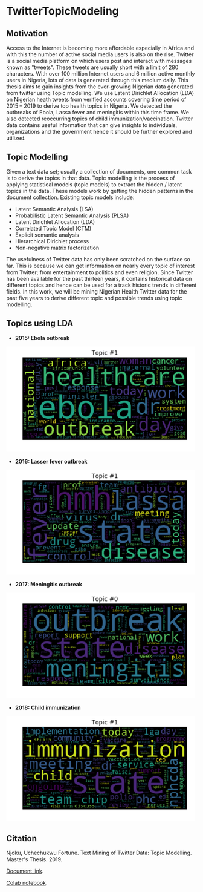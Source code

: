 # TwitterTopicModeling

## Motivation
Access to the Internet is becoming more affordable especially in Africa and with this the
number of active social media users is also on the rise. Twitter is a social media platform
on which users post and interact with messages known as "tweets". These tweets are
usually short with a limit of 280 characters. With over 100 million Internet users and 6
million active monthly users in Nigeria, lots of data is generated through this medium
daily. This thesis aims to gain insights from the ever-growing Nigerian data generated
from twitter using Topic modelling. We use Latent Dirichlet Allocation (LDA) on Nigerian
heath tweets from verified accounts covering time period of 2015 – 2019 to derive top
health topics in Nigeria. We detected the outbreaks of Ebola, Lassa fever and meningitis
within this time frame. We also detected reoccurring topics of child
immunization/vaccination. Twitter data contains useful information that can give insights
to individuals, organizations and the government hence it should be further explored and
utilized.

## Topic Modelling
Given a text data set; usually a collection of documents, one common task is to derive
the topics in that data. Topic modelling is the process of applying statistical models
(topic models) to extract the hidden / latent topics in the data. These models work by
getting the hidden patterns in the document collection. Existing topic models include:
* Latent Semantic Analysis (LSA)
* Probabilistic Latent Semantic Analysis (PLSA)
* Latent Dirichlet Allocation (LDA)
* Correlated Topic Model (CTM)
* Explicit semantic analysis
* Hierarchical Dirichlet process
* Non-negative matrix factorization

The usefulness of Twitter data has only been scratched on the surface so far. This is
because we can get information on nearly every topic of interest from Twitter; from
entertainment to politics and even religion.
Since Twitter has been available for the past thirteen years, it contains historical data on
different topics and hence can be used for a track historic trends in different fields.
In this work, we will be mining Nigerian Health Twitter data for the past five years to
derive different topic and possible trends using topic modelling.

## Topics using LDA
* **2015: Ebola outbreak**
<img src="images/2015twittertopic.png" style="width:500px">

* **2016: Lasser fever outbreak**
<img src="images/2016twittertopic.png" style="width:500px">

* **2017: Meningitis outbreak**
<img src="images/2017twittertopic.png" style="width:500px">

* **2018: Child immunization**
<img src="images/2018twittertopic.png" style="width:500px">

## Citation
Njoku, Uchechukwu Fortune. Text Mining of Twitter Data: Topic Modelling. Master's Thesis. 2019.

[Document link](http://repository.aust.edu.ng/xmlui/bitstream/handle/123456789/4905/Njoku%20Fortune.pdf?sequence=1&isAllowed=y).

[Colab notebook](https://colab.research.google.com/drive/1FXsH21aNIRvn_UN3dpEjpPupzt82pCXV?authuser=1#scrollTo=M1LWant14Iar).
